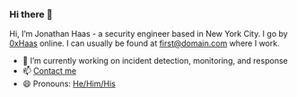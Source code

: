 ### Hi there 👋

Hi, I’m Jonathan Haas - a security engineer based in New York City. I go by [0xHaas](https://keybase.io/0xHaas) online. I can usually be found at first@domain.com where I work.

- 🔭 I’m currently working on incident detection, monitoring, and response
- 📫 [Contact me](https://0xHaas.com/contact)
- 😄 Pronouns: [He/Him/His](https://pronoun.is/he)
